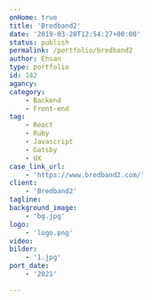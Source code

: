 ```yaml
---
onHome: true
title: 'Bredband2'
date: '2019-03-28T12:54:27+00:00'
status: publish
permalink: /portfolio/bredband2
author: Ehsan
type: portfolio
id: 142
agancy:
category:
    - Backend
    - Front-end
tag:
    - React
    - Ruby
    - Javascript
    - Gatsby
    - UX
case_link_url:
    - 'https://www.bredband2.com/'
client:
    - 'Bredband2'
tagline:
background_image:
    - 'bg.jpg'
logo:
    - 'logo.png'
video:
bilder:
    - '1.jpg'
port_date:
    - '2021'

---
```

